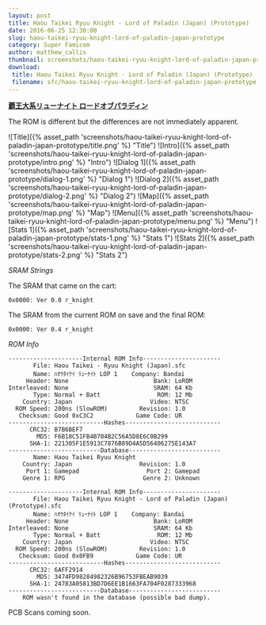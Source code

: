 ```yaml
---
layout: post
title: Haou Taikei Ryuu Knight - Lord of Paladin (Japan) (Prototype)
date: 2016-06-25 12:30:00
slug: haou-taikei-ryuu-knight-lord-of-paladin-japan-prototype
category: Super Famicom
author: matthew_callis
thumbnail: screenshots/haou-taikei-ryuu-knight-lord-of-paladin-japan-prototype/title.png
download:
 title: Haou Taikei Ryuu Knight - Lord of Paladin (Japan) (Prototype)
 filename: sfc/haou-taikei-ryuu-knight-lord-of-paladin-japan-prototype.7z
---
```


__[覇王大系リューナイト ロードオブパラディン](https://superfamicom.org/info/haou-taikei-ryuu-knight-lord-of-paladin)__

The ROM is different but the differences are not immediately apparent.

![Title]({% asset_path 'screenshots/haou-taikei-ryuu-knight-lord-of-paladin-japan-prototype/title.png' %} "Title")
![Intro]({% asset_path 'screenshots/haou-taikei-ryuu-knight-lord-of-paladin-japan-prototype/intro.png' %} "Intro")
![Dialog 1]({% asset_path 'screenshots/haou-taikei-ryuu-knight-lord-of-paladin-japan-prototype/dialog-1.png' %} "Dialog 1")
![Dialog 2]({% asset_path 'screenshots/haou-taikei-ryuu-knight-lord-of-paladin-japan-prototype/dialog-2.png' %} "Dialog 2")
![Map]({% asset_path 'screenshots/haou-taikei-ryuu-knight-lord-of-paladin-japan-prototype/map.png' %} "Map")
![Menu]({% asset_path 'screenshots/haou-taikei-ryuu-knight-lord-of-paladin-japan-prototype/menu.png' %} "Menu")
![Stats 1]({% asset_path 'screenshots/haou-taikei-ryuu-knight-lord-of-paladin-japan-prototype/stats-1.png' %} "Stats 1")
![Stats 2]({% asset_path 'screenshots/haou-taikei-ryuu-knight-lord-of-paladin-japan-prototype/stats-2.png' %} "Stats 2")

_SRAM Strings_

The SRAM that came on the cart:

```
0x0000: Ver 0.0 r_knight
```

The SRAM from the current ROM on save and the final ROM:

```
0x0000: Ver 0.4 r_knight
```

_ROM Info_

```
---------------------Internal ROM Info----------------------
       File: Haou Taikei - Ryuu Knight (Japan).sfc
       Name: ﾊｵｳﾀｲｹｲ ﾘｭｰﾅｲﾄ LOP 1    Company: Bandai
     Header: None                        Bank: LoROM
Interleaved: None                        SRAM: 64 Kb
       Type: Normal + Batt                ROM: 12 Mb
    Country: Japan                      Video: NTSC
  ROM Speed: 200ns (SlowROM)         Revision: 1.0
   Checksum: Good 0xC3C2            Game Code: UR
---------------------------Hashes---------------------------
      CRC32: B7B6BEF7
        MD5: F6B18C51FB4B704B2C56A5D8E6C0B299
      SHA-1: 221305F1E5913C7876B89D4A5D56406275E143A7
--------------------------Database--------------------------
       Name: Haou Taikei Ryuu Knight
    Country: Japan                   Revision: 1.0
     Port 1: Gamepad                   Port 2: Gamepad
    Genre 1: RPG                      Genre 2: Unknown

---------------------Internal ROM Info----------------------
       File: Haou Taikei Ryuu Knight - Lord of Paladin (Japan) (Prototype).sfc
       Name: ﾊｵｳﾀｲｹｲ ﾘｭｰﾅｲﾄ LOP 1    Company: Bandai
     Header: None                        Bank: LoROM
Interleaved: None                        SRAM: 64 Kb
       Type: Normal + Batt                ROM: 12 Mb
    Country: Japan                      Video: NTSC
  ROM Speed: 200ns (SlowROM)         Revision: 1.0
   Checksum: Good 0x0FB9            Game Code: UR
---------------------------Hashes---------------------------
      CRC32: 6AFF2914
        MD5: 3474FD98284982326B96753FBEAB9039
      SHA-1: 24783A05813BD7D6EE1B1663FA704F0287333968
--------------------------Database--------------------------
    ROM wasn't found in the database (possible bad dump).
```

PCB Scans coming soon.
